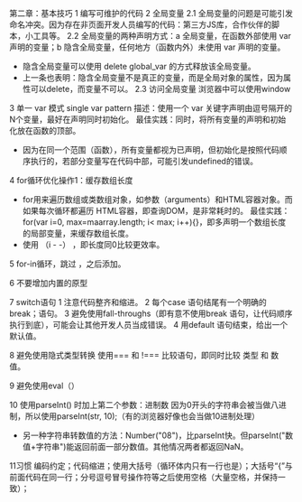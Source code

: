 第二章：基本技巧
1 编写可维护的代码
2 全局变量
2.1 全局变量的问题是可能引发命名冲突。因为存在非页面开发人员编写的代码：第三方JS库，合作伙伴的脚本，小工具等。
2.2 全局变量的两种声明方式：a 全局变量，在函数外部使用 var 声明的变量；b 隐含全局变量，任何地方（函数内外）未使用 var 声明的变量。
* 隐含全局变量可以使用 delete global_var 的方式释放该全局变量。
* 上一条也表明：隐含全局变量不是真正的变量，而是全局对象的属性，因为属性可以delete，而变量不可以。
2.3 访问全局变量
浏览器中可以使用window

3 单一 var 模式  single var pattern
描述：使用一个 var 关键字声明由逗号隔开的N个变量，最好在声明同时初始化。
最佳实践：同时，将所有变量的声明和初始化放在函数的顶部。
* 因为在同一个范围（函数），所有变量都视为已声明，但初始化是按照代码顺序执行的，若部分变量写在代码中部，可能引发undefined的错误。

4 for循环优化操作1：缓存数组长度
* for用来遍历数组或类数组对象，如参数（arguments）和HTML容器对象。而如果每次循环都遍历 HTML容器，即查询DOM，是非常耗时的。
最佳实践：for(var i=0, max=maarray.length; i< max; i++){}，即多声明一个数组长度的局部变量，来缓存数组长度。
* 使用 （i - -） ，即长度同0比较更效率。

5 for-in循环，跳过 ，之后添加。

6 不要增加内置的原型

7 switch语句
	1 注意代码整齐和缩进。
	2 每个case 语句结尾有一个明确的 break；语句。
	3 避免使用fall-throughs（即有意不使用break 语句，让代码顺序执行到底），可能会让其他开发人员当成错误。
	4 用default 语句结束，给出一个默认值。

8 避免使用隐式类型转换
	使用=== 和 !=== 比较语句，即同时比较 类型 和 数值。

9 避免使用eval（）

10 使用parseInt() 时加上第二个参数：进制数
因为0开头的字符串会被当做八进制，所以使用parseInt(str, 10);（有的浏览器好像也会当做10进制处理）
* 另一种字符串转数值的方法：Number("08")，比parseInt快。但parseInt("数值+字符串")能返回前面一部分数值。其他情况两者都返回NaN。

11习惯
	编码约定；代码缩进；使用大括号（循环体内只有一行也是）；大括号“{”与前面代码在同一行；分号逗号冒号操作符等之后使用空格（大量空格，并保持一致）；

